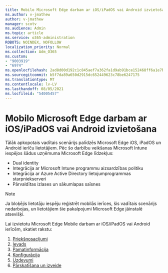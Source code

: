 ```yaml
---
title: Mobilo Microsoft Edge darbam ar iOS/iPadOS vai Android izvietošana
ms.author: v-jmathew
author: v-jmathew
manager: scotv
ms.audience: Admin
ms.topic: article
ms.service: o365-administration
ROBOTS: NOINDEX, NOFOLLOW
localization_priority: Normal
ms.collection: Adm_O365
ms.custom:
- "9003919"
- "6974"
ms.openlocfilehash: 2ad8d00d192c1c845aef7a362fa1d9ab91bce152468ff6a1e7bf6ad9250eb5c1
ms.sourcegitcommit: b5f7da89a650d2915dc652449623c78be6247175
ms.translationtype: MT
ms.contentlocale: lv-LV
ms.lasthandoff: 08/05/2021
ms.locfileid: "54005457"
---
```

# <a name="deploy-microsoft-edge-for-mobile-for-iosipados-or-android"></a>Mobilo Microsoft Edge darbam ar iOS/iPadOS vai Android izvietošana

Tālāk apkopotais vadītais scenārijs palīdzēs Microsoft Edge iOS, iPadOS un Android ierīču lietotājiem. Pēc šo darbību veikšanas Microsoft Intune iespējos šādus uzņēmuma Microsoft Edge līdzekļus:

- Dual identity
- Integrācija ar Microsoft Intune programmu aizsardzības politiku
- Integrācija ar Azure Active Directory lietojumprogrammas starpniekserveri
- Pārvaldītas izlases un sākumlapas saīsnes

> [!NOTE]
> Ja bloķējis lietotāju iespēju reģistrēt mobilās ierīces, šis vadītais scenārijs nedarbojas, un lietotājiem šie pakalpojumi Microsoft Edge jāinstalē atsevišķi.

Lai izvietotu Microsoft Edge Mobile darbam ar iOS/iPadOS vai Android ierīcēm, skatiet rakstu:

1. [Priekšnosacījumi](https://go.microsoft.com/fwlink/?linkid=2133027)
2. [Ievads](https://go.microsoft.com/fwlink/?linkid=2133520)
3. [Pamatinformācija](https://go.microsoft.com/fwlink/?linkid=2133421)
4. [Konfigurācija](https://go.microsoft.com/fwlink/?linkid=2133521)
5. [Uzdevumi](https://go.microsoft.com/fwlink/?linkid=2132869)
6. [Pārskatīšana un izveide](https://go.microsoft.com/fwlink/?linkid=2133522)
